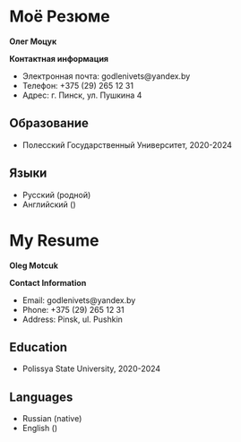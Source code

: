 <!DOCTYPE html>
<html lang="en">
<head>
  <meta charset="UTF-8">
</head>
<body>
  <h1>Моё Резюме</h1>
  <p><strong>Олег Моцук</strong></p>
  <p><strong>Контактная информация</strong></p>
  <ul>
    <li>Электронная почта: godlenivets@yandex.by</li>
    <li>Телефон: +375 (29) 265 12 31</li>
    <li>Адрес: г. Пинск, ул. Пушкина 4</li>
  </ul>
  <h2>Образование</h2>
  <ul>
    <li>Полесский Государственный Университет, 2020-2024</li>
  </ul>
  <h2>Языки</h2>
  <ul>
    <li>Русский (родной)</li>
    <li>Английский ()</li>
  </ul>
</div>
<h1>My Resume</h1>
  <p><strong>Oleg Motcuk</strong></p>
  <p><strong>Contact Information</strong></p>
  <ul>
    <li>Email: godlenivets@yandex.by</li>
    <li>Phone: +375 (29) 265 12 31</li>
    <li>Address: Pinsk, ul. Pushkin</li>
  </ul>
  <h2>Education</h2>
  <ul>
    <li>Polissya State University, 2020-2024</li>
  </ul>
  <h2>Languages</h2>
  <ul>
    <li>Russian (native)</li>
    <li>English ()</li>
  </ul>
</div>
</body>
</html>
